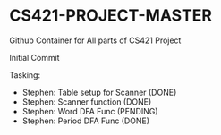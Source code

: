 # CS421-PROJECT-MASTER
Github Container for All parts of CS421 Project

Initial Commit

Tasking:

- Stephen: Table setup for Scanner (DONE)
- Stephen: Scanner function (DONE)
- Stephen: Word DFA Func (PENDING)
- Stephen: Period DFA Func (DONE)